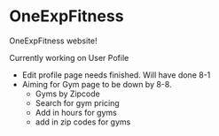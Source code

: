 # OneExpFitness
OneExpFitness website!

Currently working on User Pofile
- Edit profile page needs finished. Will have done 8-1
- Aiming for Gym page to be down by 8-8. 
  - Gyms by Zipcode
  - Search for gym pricing
  - Add in hours for gyms
  - add in zip codes for gyms

